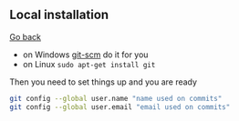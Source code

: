 ## Local installation

[Go back](index.md#introduction)

* on Windows [git-scm](https://git-scm.com/) do it for you
* on Linux ``sudo apt-get install git``

Then you need to set things up and you are
ready

```bash
git config --global user.name "name used on commits"
git config --global user.email "email used on commits"
```